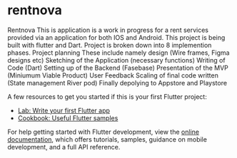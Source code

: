# rentnova

Rentnova 
This is application is a work in progress for a rent services provided via an application for both IOS and Android. 
This project is being built with flutter and Dart.
Project is broken down into 8 implemention phases.
Project planning 
These include namely design (Wire frames, Figma designs etc) 
Sketching of the Application (necessary functions)
Writing of Code (Dart)
Setting up of the Backend (Fasebase)
Presentation of the MVP (Miniumum Viable Product)
User Feedback
Scaling of final code written (State management River pod)
Finally depolying to Appstore and Playstore



A few resources to get you started if this is your first Flutter project:

- [Lab: Write your first Flutter app](https://docs.flutter.dev/get-started/codelab)
- [Cookbook: Useful Flutter samples](https://docs.flutter.dev/cookbook)

For help getting started with Flutter development, view the
[online documentation](https://docs.flutter.dev/), which offers tutorials,
samples, guidance on mobile development, and a full API reference.
